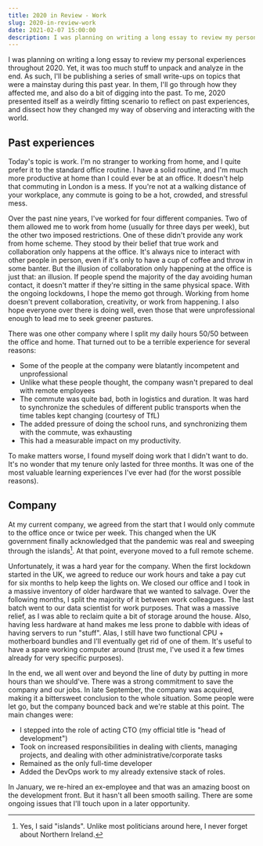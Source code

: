 ```yaml
---
title: 2020 in Review - Work
slug: 2020-in-review-work
date: 2021-02-07 15:00:00
description: I was planning on writing a long essay to review my personal experiences throughout 2020. Yet, it was too much to unpack and analyze in the end. As such, I'll be publishing a series of small write-ups on topics that were a mainstay during this past year.
---
```


I was planning on writing a long essay to review my personal experiences throughout 2020. Yet, it was too much stuff to unpack and analyze in the end. As such, I'll be publishing a series of small write-ups on topics that were a mainstay during this past year. In them, I'll go through how they affected me, and also do a bit of digging into the past. To me, 2020 presented itself as a weirdly fitting scenario to reflect on past experiences, and dissect how they changed my way of observing and interacting with the world.

## Past experiences

Today's topic is work. I'm no stranger to working from home, and I quite prefer it to the standard office routine. I have a solid routine, and I'm much more productive at home than I could ever be at an office. It doesn't help that commuting in London is a mess. If you're not at a walking distance of your workplace, any commute is going to be a hot, crowded, and stressful mess.

Over the past nine years, I've worked for four different companies. Two of them allowed me to work from home (usually for three days per week), but the other two imposed restrictions. One of these didn't provide any work from home scheme. They stood by their belief that true work and collaboration only happens at the office. It's always nice to interact with other people in person, even if it's only to have a cup of coffee and throw in some banter. But the illusion of collaboration only happening at the office is just that: an illusion. If people spend the majority of the day avoiding human contact, it doesn't matter if they're sitting in the same physical space. With the ongoing lockdowns, I hope the memo got through. Working from home doesn't prevent collaboration, creativity, or work from happening. I also hope everyone over there is doing well, even those that were unprofessional enough to lead me to seek greener pastures.

There was one other company where I split my daily hours 50/50 between the office and home. That turned out to be a terrible experience for several reasons:
* Some of the people at the company were blatantly incompetent and unprofessional
* Unlike what these people thought, the company wasn't prepared to deal with remote employees
* The commute was quite bad, both in logistics and duration. It was hard to synchronize the schedules of different public transports when the time tables kept changing (courtesy of TfL)
* The added pressure of doing the school runs, and synchronizing them with the commute, was exhausting
* This had a measurable impact on my productivity.

To make matters worse, I found myself doing work that I didn't want to do. It's no wonder that my tenure only lasted for three months. It was one of the most valuable learning experiences I've ever had (for the worst possible reasons).

## Company

At my current company, we agreed from the start that I would only commute to the office once or twice per week. This changed when the UK government finally acknowledged that the pandemic was real and sweeping through the islands[^ni]. At that point, everyone moved to a full remote scheme.

Unfortunately, it was a hard year for the company. When the first lockdown started in the UK, we agreed to reduce our work hours and take a pay cut for six months to help keep the lights on. We closed our office and I took in a massive inventory of older hardware that we wanted to salvage. Over the following months, I split the majority of it between work colleagues. The last batch went to our data scientist for work purposes. That was a massive relief, as I was able to reclaim quite a bit of storage around the house. Also, having less hardware at hand makes me less prone to dabble with ideas of having servers to run "stuff". Alas, I still have two functional CPU + motherboard bundles and I'll eventually get rid of one of them. It's useful to have a spare working computer around (trust me, I've used it a few times already for very specific purposes).

In the end, we all went over and beyond the line of duty by putting in more hours than we should've. There was a strong commitment to save the company and our jobs. In late September, the company was acquired, making it a bittersweet conclusion to the whole situation. Some people were let go, but the company bounced back and we're stable at this point. The main changes were:
* I stepped into the role of acting CTO (my official title is "head of development")
* Took on increased responsibilities in dealing with clients, managing projects, and dealing with other administrative/corporate tasks
* Remained as the only full-time developer
* Added the DevOps work to my already extensive stack of roles.

In January, we re-hired an ex-employee and that was an amazing boost on the development front. But it hasn't all been smooth sailing. There are some ongoing issues that I'll touch upon in a later opportunity.

[^ni]: Yes, I said "islands". Unlike most politicians around here, I never forget about Northern Ireland.
